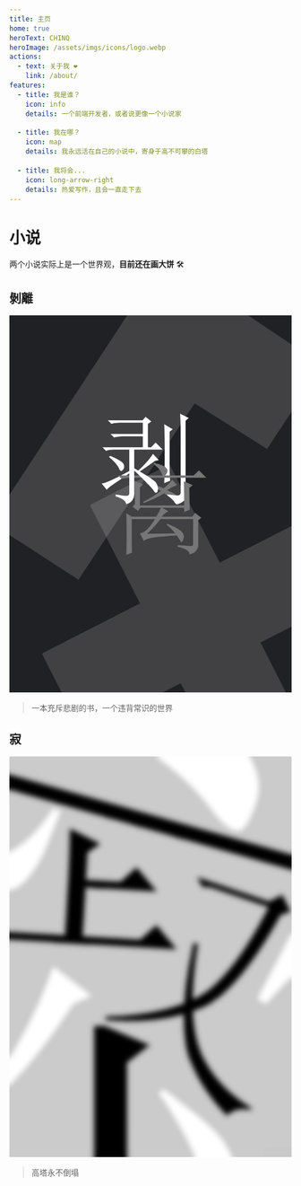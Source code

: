 ```yaml
---
title: 主页
home: true
heroText: CHINQ
heroImage: /assets/imgs/icons/logo.webp
actions:
  - text: 关于我 ❤️
    link: /about/
features:
  - title: 我是谁？
    icon: info
    details: 一个前端开发者，或者说更像一个小说家

  - title: 我在哪？
    icon: map
    details: 我永远活在自己的小说中，寄身于高不可攀的白塔

  - title: 我将会...
    icon: long-arrow-right
    details: 热爱写作，且会一直走下去
---
```


# 小说

两个小说实际上是一个世界观，**目前还在画大饼** 🛠️

## 剝離

![undefined](/assets/imgs/novels/undefined.webp)

> 一本充斥悲剧的书，一个违背常识的世界

## 寂 <Badge type='tip' text='WIP' vertical='top' />

![silent](/assets/imgs/novels/silent.webp)

> 高塔永不倒塌
